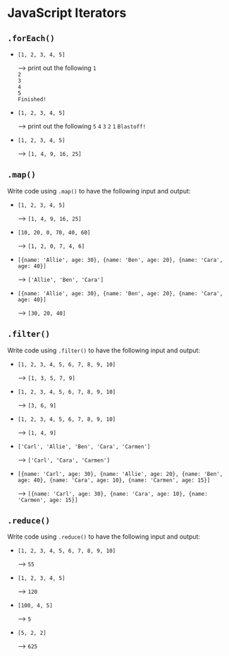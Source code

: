 # JavaScript Iterators

## `.forEach()`
- `[1, 2, 3, 4, 5]`

  --> print out the following
  `1` <br/>
  `2` <br/>
  `3` <br/>
  `4` <br/>
  `5` <br/>
  `Finished!`
- `[1, 2, 3, 4, 5]`

  --> print out the following
  `5`
  `4`
  `3`
  `2`
  `1`
  `Blastoff!`
- `[1, 2, 3, 4, 5]`

  --> `[1, 4, 9, 16, 25]`

## `.map()`
Write code using `.map()` to have the following input and output:

- `[1, 2, 3, 4, 5]`

  --> `[1, 4, 9, 16, 25]`
- `[10, 20, 0, 70, 40, 60]` 

  --> `[1, 2, 0, 7, 4, 6]`
- `[{name: 'Allie', age: 30}, {name: 'Ben', age: 20}, {name: 'Cara', age: 40}]` 

  --> `['Allie', 'Ben', 'Cara']`
- `[{name: 'Allie', age: 30}, {name: 'Ben', age: 20}, {name: 'Cara', age: 40}]` 

  --> `[30, 20, 40]`

## `.filter()`
Write code using `.filter()` to have the following input and output:

- `[1, 2, 3, 4, 5, 6, 7, 8, 9, 10]` 

  --> `[1, 3, 5, 7, 9]`
- `[1, 2, 3, 4, 5, 6, 7, 8, 9, 10]` 
  
  --> `[3, 6, 9]`
- `[1, 2, 3, 4, 5, 6, 7, 8, 9, 10]` 
  
  --> `[1, 4, 9]`
- `['Carl', 'Allie', 'Ben', 'Cara', 'Carmen']` 
  
  --> `['Carl', 'Cara', 'Carmen']`
- `[{name: 'Carl', age: 30}, {name: 'Allie', age: 20}, {name: 'Ben', age: 40}, {name: 'Cara', age: 10}, {name: 'Carmen', age: 15}]` 
  
  --> `[{name: 'Carl', age: 30}, {name: 'Cara', age: 10}, {name: 'Carmen', age: 15}]`

## `.reduce()`
Write code using `.reduce()` to have the following input and output:

- `[1, 2, 3, 4, 5, 6, 7, 8, 9, 10]` 

  --> `55`
- `[1, 2, 3, 4, 5]` 

  --> `120`
- `[100, 4, 5]` 

  --> `5`
- `[5, 2, 2]` 

  --> `625`
